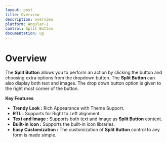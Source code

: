 ```yaml
---
layout: post
title: Overview
description: overview
platform: Angular-1
control: Split Button
documentation: ug
---
```


# Overview

The **Split Button** allows you to perform an action by clicking the button and choosing extra options from the dropdown button. The **Split Button** can also display both text and images. The drop down button option is given to the right most corner of the button.

**Key Features**

* **Trendy Look :** Rich Appearance with Theme Support.
* **RTL :** Supports for Right to Left alignment.
* **Text and Image :** Supports both text and image as **Split Button** content.
* **Built-in Icon :** Supports the built-in icon libraries.
* **Easy Customization :** The customization of **Split Button** control to any form is made simple.



